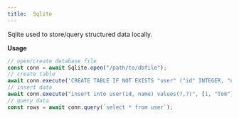 ```yaml
---
title:  Sqlite
---
```

Sqlite used to store/query structured data locally.

**Usage**

```javascript
// open/create database file
const conn = await Sqlite.open("/path/to/dbfile");
// create table
await conn.execute('CREATE TABLE IF NOT EXISTS "user" ("id" INTEGER, "name" TEXT)', []);
// insert data
await conn.execute("insert into user(id, name) values(?,?)", [1, "Tom"]);
// query data
const rows = await conn.query(`select * from user`);
```